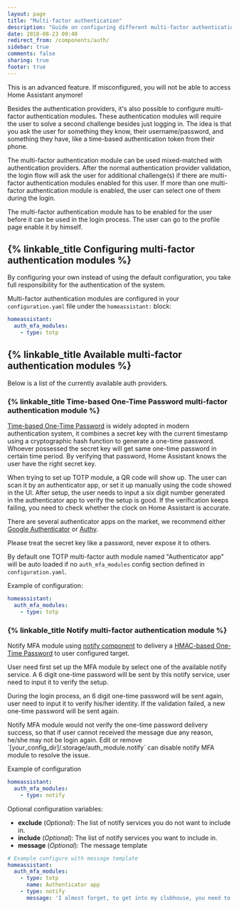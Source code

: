 ```yaml
---
layout: page
title: "Multi-factor authentication"
description: "Guide on configuring different multi-factor authentication modules."
date: 2018-08-23 09:40
redirect_from: /components/auth/
sidebar: true
comments: false
sharing: true
footer: true
---
```


<p class='note warning'>
This is an advanced feature. If misconfigured, you will not be able to access Home Assistant anymore!
</p>

Besides the authentication providers, it's also possible to configure multi-factor authentication modules. These authentication modules will require the user to solve a second challenge besides just logging in. The idea is that you ask the user for something they know, their username/password, and something they have, like a time-based authentication token from their phone.

The multi-factor authentication module can be used mixed-matched with authentication providers. After the normal authentication provider validation, the login flow will ask the user for additional challenge(s) if there are multi-factor authentication modules enabled for this user. If more than one multi-factor authentication module is enabled, the user can select one of them during the login.

The multi-factor authentication module has to be enabled for the user before it can be used in the login process. The user can go to the profile page enable it by himself.

## {% linkable_title Configuring multi-factor authentication modules %}

<p class='note warning'>
By configuring your own instead of using the default configuration, you take full responsibility for the authentication of the system.
</p>

Multi-factor authentication modules are configured in your `configuration.yaml` file under the `homeassistant:` block:

```yaml
homeassistant:
  auth_mfa_modules:
    - type: totp
```

## {% linkable_title Available multi-factor authentication modules %}

Below is a list of the currently available auth providers.

### {% linkable_title Time-based One-Time Password multi-factor authentication module %}

[Time-based One-Time Password](https://en.wikipedia.org/wiki/Time-based_One-time_Password_algorithm) is widely adopted in modern authentication system, it combines a secret key with the current timestamp using a cryptographic hash function to generate a one-time password. Whoever possessed the secret key will get same one-time password in certain time period. By verifying that password, Home Assistant knows the user have the right secret key.

When trying to set up TOTP module, a QR code will show up. The user can scan it by an authenticator app, or set it up manually using the code showed in the UI. After setup, the user needs to input a six digit number generated in the authenticator app to verify the setup is good. If the verification keeps failing, you need to check whether the clock on Home Assistant is accurate.

There are several authenticator apps on the market, we recommend either [Google Authenticator](https://support.google.com/accounts/answer/1066447) or [Authy](https://authy.com/).

<p class='note warning'>
Please treat the secret key like a password, never expose it to others.
</p>

By default one TOTP multi-factor auth module named "Authenticator app" will be auto loaded if no `auth_mfa_modules` config section defined in `configuration.yaml`.

Example of configuration:

```yaml
homeassistant:
  auth_mfa_modules:
    - type: totp
```

### {% linkable_title Notify multi-factor authentication module %}

Notify MFA module using [notify component](https://www.home-assistant.io/components/notify/) to delivery a [HMAC-based One-Time Password](https://en.wikipedia.org/wiki/HMAC-based_One-time_Password_algorithm) to user configured target.

User need first set up the MFA module by select one of the available notify service. A 6 digit one-time password will be sent by this notify service, user need to input it to verify the setup.

During the login process, an 6 digit one-time password will be sent again, user need to input it to verify his/her identity. If the validation failed, a new one-time password will be sent again.

<p class='note'>
Notify MFA module would not verify the one-time password delivery success, so that if user cannot received the message due any reason, he/she may not be login again. Edit or remove `[your_config_dir]/.storage/auth_module.notify` can disable notify MFA module to resolve the issue.
</p>

Example of configuration

```yaml
homeassistant:
  auth_mfa_modules:
    - type: notify
```

Optional configuration variables:

- **exclude** (*Optional*): The list of notify services you do not want to include in.
- **include** (*Optional*): The list of notify services you want to include in.
- **message** (*Optional*): The message template

```yaml
# Example configure with message template
homeassistant:
  auth_mfa_modules:
    - type: totp
      name: Authenticator app
    - type: notify
      message: 'I almost forget, to get into my clubhouse, you need to say {}'
```

